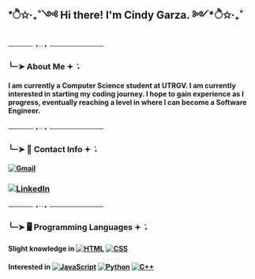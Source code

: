## *ੈ✩‧₊˚༺ Hi there! I'm Cindy Garza. ༻*ੈ✩‧₊˚

───── ⋆⋅⋅⋆ ───────────

### ╰┈➤ About Me 𖥔 ݁ ˖
#### I am currently a Computer Science student at UTRGV. I am currently interested in starting my coding journey. I hope to gain experience as I progress, eventually reaching a level in where I can become a Software Engineer. 


───── ⋆⋅⋅⋆ ───────────

###  ╰┈➤ 📩 Contact Info 𖥔 ݁ ˖
#### [![Gmail](https://img.shields.io/badge/Gmail-D14836?logo=gmail&logoColor=white)](mailto:cgrdz10@gmail.com)
### [![LinkedIn](https://custom-icon-badges.demolab.com/badge/LinkedIn-0A66C2?logo=linkedin-white&logoColor=fff)](https://www.linkedin.com/in/cindy-garza-2007-)


───── ⋆⋅⋅⋆ ───────────

### ╰┈➤ 🖥️ Programming Languages 𖥔 ݁ ˖

#### Slight knowledge in [![HTML](https://img.shields.io/badge/HTML-%23E34F26.svg?logo=html5&logoColor=white)](#) [![CSS](https://img.shields.io/badge/CSS-639?logo=css&logoColor=fff)](#)
#### Interested in [![JavaScript](https://img.shields.io/badge/JavaScript-F7DF1E?logo=javascript&logoColor=000)](#) [![Python](https://img.shields.io/badge/Python-3776AB?logo=python&logoColor=fff)](#) [![C++](https://img.shields.io/badge/C++-%2300599C.svg?logo=c%2B%2B&logoColor=white)](#) 




